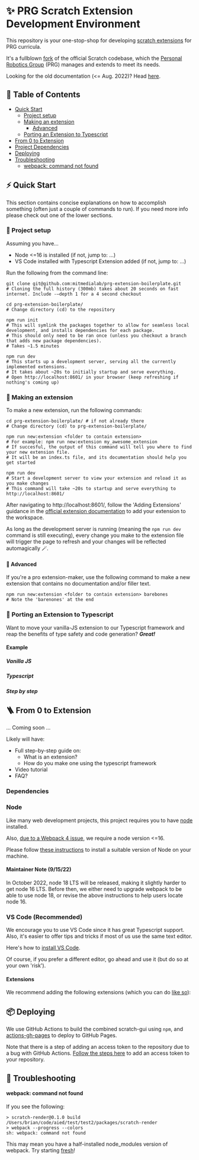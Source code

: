 # ✨ PRG Scratch Extension Development Environment

This repository is your one-stop-shop for developing [scratch extensions](https://en.scratch-wiki.info/wiki/Extension) for PRG curricula.

It's a fullblown [fork](https://en.wikipedia.org/wiki/Fork_(software_development)) of the official Scratch codebase, which the [Personal Robotics Group](https://robots.media.mit.edu/) (PRG) manages and extends to meet its needs. 

Looking for the old documentation (<= Aug. 2022)? Head [here](./BACKGROUND.md).

## 📖 Table of Contents
- [Quick Start](#-quick-start)
    - [Project setup](#-project-setup)
    - [Making an extension](#-making-an-extension)
        - [Advanced](#-advanced)
    - [Porting an Extension to Typescript](#-porting-an-extension-to-typescript)
- [From 0 to Extension](#-from-0-to-extension)
- [Project Dependencies](#project-dependencies)
- [Deploying](#-Deploying)
- [Troubleshooting](#-Troubleshooting)
    - [webpack: command not found](#webpack-command-not-found)

## ⚡ Quick Start

This section contains concise explanations on how to accomplish something (often just a couple of commands to run). If you need more info please check out one of the lower sections. 

### 🚧 Project setup

Assuming you have...
- Node <=16 is installed (if not, jump to: ...)
- VS Code installed with Typescript Extension added (if not, jump to: ...)

Run the following from the command line:

```shell script
git clone git@github.com:mitmedialab/prg-extension-boilerplate.git
# Cloning the full history (300mb) takes about 20 seconds on fast internet. Include -–depth 1 for a 4 second checkout

cd prg-extension-boilerplate/
# Change directory (cd) to the repository

npm run init
# This will symlink the packages together to allow for seamless local development, and installs dependencies for each package. 
# This should only need to be ran once (unless you checkout a branch that adds new package dependencies).
# Takes ~1.5 minutes

npm run dev
# This starts up a development server, serving all the currently implemented extensions.
# It takes about ~20s to initially startup and serve everything.
# Open http://localhost:8601/ in your browser (keep refreshing if nothing's coming up)
```

### 🔨 Making an extension

To make a new extension, run the following commands:

```shell script
cd prg-extension-boilerplate/ # if not already there
# Change directory (cd) to prg-extension-boilerplate/ 

npm run new:extension <folder to contain extension>
# For example: npm run new:extension my_awesome_extension
# If succesful, the output of this command will tell you where to find your new extension file.
# It will be an index.ts file, and its documentation should help you get started

npm run dev
# Start a development server to view your extension and reload it as you make changes
# This command will take ~20s to startup and serve everything to http://localhost:8601/
```

After navigating to http://localhost:8601/, follow the 'Adding Extensions' guidance in the [official extension documentation](https://en.scratch-wiki.info/wiki/Extension) to add your extension to the workspace. 

As long as the development server is running (meaning the `npm run dev` command is still executing), every change you make to the extension file will trigger the page to refresh and your changes will be reflected automagically 🪄. 

#### 🥋 Advanced

If you're a pro extension-maker, use the following command to make a new extension that contains no documentation and/or filler text. 

```shell script
npm run new:extension <folder to contain extension> barebones 
# Note the 'barenones' at the end
```

### 🔀 Porting an Extension to Typescript

Want to move your vanilla-JS extension to our Typescript framework and reap the benefits of type safety and code generation? ***Great!***

#### Example

##### Vanilla JS

##### Typescript

##### Step by step

## 🪜 From 0 to Extension

... Coming soon ... 

Likely will have:
- Full step-by-step guide on:
    - What is an extension?
    - How do you make one using the typescript framework
- Video tutorial 
- FAQ?

### Dependencies

### Node

Like many web development projects, this project requires you to have [node](https://nodejs.org/en/) installed.

Also, [due to a Webpack 4 issue](https://github.com/webpack/webpack/issues/14532), we require a node version <=16.

Please follow [these instructions](https://nodejs.org/en/download/) to install a suitable version of Node on your machine.

#### Maintainer Note (9/15/22)

In October 2022, node 18 LTS will be released, making it slightly harder to get node 16 LTS. 
Before then, we either need to upgrade webpack to be able to use node 18, or revise the above instructions to help users locate node 16.

### VS Code (Recommended)

We encourage you to use VS Code since it has great Typescript support. Also, it's easier to offer tips and tricks if most of us use the same text editor.

Here's how to [install VS Code]().

Of course, if you prefer a different editor, go ahead and use it (but do so at your own 'risk').  

#### Extensions

We recommend adding the following extensions (which you can do [like so]()):

## 📦 Deploying

We use GitHub Actions to build the combined scratch-gui using `npm`, and [actions-gh-pages](https://github.com/peaceiris/actions-gh-pages) to deploy to GitHub Pages.

Note that there is a step of adding an access token to the repository due to a bug with GitHub Actions. [Follow the steps here](https://github.com/marketplace/actions/deploy-to-github-pages#configuration-) to add an access token to your repository.

## 🤔 Troubleshooting

#### webpack: command not found
If you see the following:

```shell script
> scratch-render@0.1.0 build /Users/brian/code/aied/test/test2/packages/scratch-render
> webpack --progress --colors
sh: webpack: command not found
```

This may mean you have a half-installed node_modules version of webpack. Try starting [fresh](#-project-setup)!
